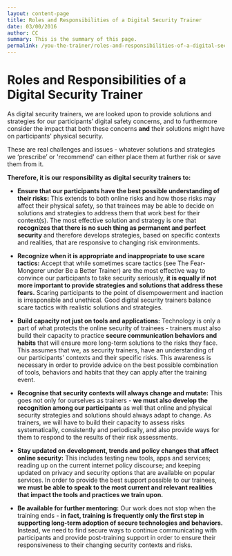 ```yaml
---
layout: content-page
title: Roles and Responsibilities of a Digital Security Trainer
date: 03/00/2016
author: CC
summary: This is the summary of this page.
permalink: /you-the-trainer/roles-and-responsibilities-of-a-digital-security-trainer/
---
```

# Roles and Responsibilities of a Digital Security Trainer #

As digital security trainers, we are looked upon to provide solutions and strategies for our participants’ digital safety concerns, and to furthermore consider the impact that both these concerns **and** their solutions might have on participants' physical security.

These are real challenges and issues - whatever solutions and strategies we ‘prescribe’ or 'recommend' can either place them at further risk or save them from it.

**Therefore, it is our responsibility as digital security trainers to:**

- **Ensure that our participants have the best possible understanding of their risks:** This extends to both online risks and how those risks may affect their physical safety, so that trainees may be able to decide on solutions and strategies to address them that work best for their context(s). The most effective solution and strategy is one that **recognizes that there is no such thing as permanent and perfect security** and therefore develops strategies, based on specific contexts and realities, that are responsive to changing risk environments.

- **Recognize when it is appropriate and inappropriate to use scare tactics:** Accept that while sometimes scare tactics (see The Fear-Mongerer under Be a Better Trainer) are the most effective way to convince our participants to take security seriously, **it is equally if not more important to provide strategies and solutions that address these fears.** Scaring participants to the point of disempowerment and inaction is irresponsible and unethical. Good digital security trainers balance scare tactics with realistic solutions and strategies.

- **Build capacity not just on tools and applications:** Technology is only a part of what protects the online security of trainees - trainers must also build their capacity to practice **secure communication behaviors and habits** that will ensure more long-term solutions to the risks they face. This assumes that we, as security trainers, have an understanding of our participants' contexts and their specific risks. This awareness is necessary in order to provide advice on the best possible combination of tools, behaviors and habits that they can apply after the training event.

- **Recognise that security contexts will always change and mutate:** This goes not only for ourselves as trainers - **we must also develop the recognition among our participants** as well that online and physical security strategies and solutions should always adapt to change. As trainers, we will have to build their capacity to assess risks systematically, consistently and periodically, and also provide ways for them to respond to the results of their risk assessments.

- **Stay updated on development, trends and policy changes that affect online security:** This includes testing new tools, apps and services; reading up on the current internet policy discourse; and keeping updated on privacy and security options that are available on popular services. In order to provide the best support possible to our trainees, **we must be able to speak to the most current and relevant realities that impact the tools and practices we train upon.**


- **Be available for further mentoring:** Our work does not stop when the training ends - **in fact, training is frequently only the first step in supporting long-term adoption of secure technologies and behaviors.** Instead, we need to find secure ways to continue communicating with participants and provide post-training support in order to ensure their responsiveness to their changing security contexts and risks.
